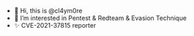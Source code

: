 - 👋 Hi, this is  @cl4ym0re 
- 👀 I’m interested in Pentest & Redteam & Evasion Technique
- ✨ CVE-2021-37815 reporter
<!---
cl4ym0re/cl4ym0re is a ✨ special ✨ repository because its `README.md` (this file) appears on your GitHub profile.
You can click the Preview link to take a look at your changes.
--->
